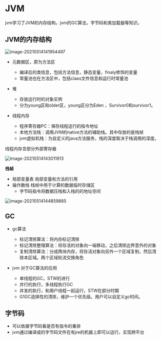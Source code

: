 # JVM

jvm学习了JVM的内存结构，jvm的GC算法，字节码和类加载器等知识。

## JVM的内存结构



![image-20210514141954497](C:\Users\DELL\AppData\Roaming\Typora\typora-user-images\image-20210514141954497.png)

* 元数据区，原为方法区
  * 编译后的类信息，包括方法信息，静态变量，finaly修饰的变量
  * 常量池也在方法区中，包括class文件信息和运行时常量池

* 堆
  * 存放运行时的对象实例
  * 分为young区和older区，young区分为Eden ，Survivor0和survivor1。

* 线程内存
  * 程序寄存器PC：保存线程运行的指令地址
  * 本地方法栈：调用JVM的native方法的辅助栈。其中存放的是栈帧
  * jvm虚拟机栈：为自定义的java方法服务，栈的深度取决于栈调用的深度。



线程内存含部分外部寄存器

![image-20210514143011913](C:\Users\DELL\AppData\Roaming\Typora\typora-user-images\image-20210514143011913.png)

**栈帧**

* 局部变量表  局部变量和方法的引用
* 操作数栈  栈帧中用于计算的数据临时存储区
  * 字节码指令将数据压栈和入栈的的地址空间	

![image-20210514144859885](C:\Users\DELL\AppData\Roaming\Typora\typora-user-images\image-20210514144859885.png)

## GC

* gc算法
  * 标记清除算法：将内存标记清除
  * 标记清除整理算法：将存活的对象向一端移动，之后清除边界意外的对象
  * 复制清除算法：分成两块内存，将存活对象向另外一个区域复制，然后清除本区域。两个区域轮流交换角色

* jvm 对于GC算法的应用 
  * 单线程的GC，STW的进行
  * 并行的执行，多线程执行GC
  * 并发的执行，和用户线程一起运行，STW在部分时期
  * G1GC选择性的清除，维护一个优先级。用户可以自定义gc时间。

## 字节码

* 可以依据字节码看是否有指令的重排
* jvm通过编译成的字节码文件在有jre的机器上即可以运行，实现跨平台